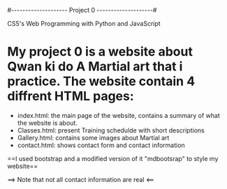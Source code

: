 #-------------------- Project 0 --------------------#

 CS5's Web Programming with Python and JavaScript

# My project 0 is a website about Qwan ki do  A Martial art that i practice. The website contain 4 diffrent HTML pages:
- index.html: the main page of the website, contains a summary of what the website is about.
- Classes.html: present Training schedulde with short descriptions
- Gallery.html: contains some images about Martial art 
- contact.html: shows contact form and contact information

==I used bootstrap and a modified version of it "mdbootsrap" to style my website==

==> Note that  not all contact information are real <==
